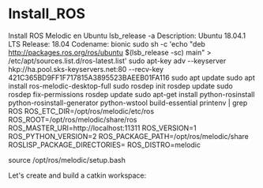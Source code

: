 # Install_ROS
Install ROS Melodic en Ubuntu
lsb_release -a
Description:	Ubuntu 18.04.1 LTS
Release:	18.04
Codename:	bionic
sudo sh -c 'echo "deb http://packages.ros.org/ros/ubuntu $(lsb_release -sc) main" > /etc/apt/sources.list.d/ros-latest.list'
sudo apt-key adv --keyserver hkp://ha.pool.sks-keyservers.net:80 --recv-key 421C365BD9FF1F717815A3895523BAEEB01FA116
sudo apt update
sudo apt install ros-melodic-desktop-full
sudo rosdep init
rosdep update
sudo rosdep fix-permissions
rosdep update
sudo apt-get install python-rosinstall python-rosinstall-generator python-wstool build-essential
printenv | grep ROS
ROS_ETC_DIR=/opt/ros/melodic/etc/ros
ROS_ROOT=/opt/ros/melodic/share/ros
ROS_MASTER_URI=http://localhost:11311
ROS_VERSION=1
ROS_PYTHON_VERSION=2
ROS_PACKAGE_PATH=/opt/ros/melodic/share
ROSLISP_PACKAGE_DIRECTORIES=
ROS_DISTRO=melodic

source /opt/ros/melodic/setup.bash

Let's create and build a catkin workspace: 
